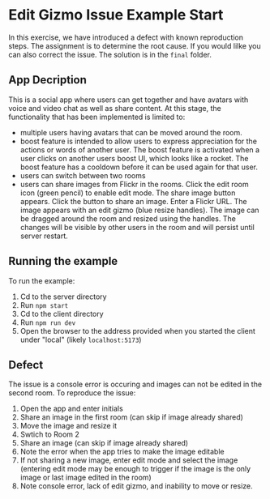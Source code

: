 # Edit Gizmo Issue Example Start
In this exercise, we have introduced a defect with known reproduction steps.  The assignment is to determine the root cause.  If you would lilke you can also correct the issue. The solution is in the `final` folder.

## App Decription
This is a social app where users can get together and have avatars with voice and video chat as well as share content.  At this stage, the functionality that has been implemented is limited to:
* multiple users having avatars that can be moved around the room.
* boost feature is intended to allow users to express appreciation for the actions or words of another user.  The boost feature is activated when a user clicks on another users boost UI, which looks like a rocket.  The boost feature has a cooldown before it can be used again for that user. 
* users can switch between two rooms
* users can share images from Flickr in the rooms.  Click the edit room icon (green pencil) to enable edit mode.  The share image button appears.  Click the button to share an image.  Enter a Flickr URL.  The image appears with an edit gizmo (blue resize handles).  The image can be dragged around the room and resized using the handles.  The changes will be visible by other users in the room and will persist until server restart.

## Running the example
To run the example:
1.  Cd to the server directory
1.  Run `npm start`
1.  Cd to the client directory
1.  Run `npm run dev`
1.  Open the browser to the address provided when you started the client under "local" (likely `localhost:5173`)

## Defect 
The issue is a console error is occuring and images can not be edited in the second room.  To reproduce the issue:
1. Open the app and enter initials
1. Share an image in the first room (can skip if image already shared) 
1. Move the image and resize it
1. Swtich to Room 2
1. Share an image (can skip if image already shared)
1. Note the error when the app tries to make the image editable
1. If not sharing a new image, enter edit mode and select the image (entering edit mode may be enough to trigger if the image is the only image or last image edited in the room)
1. Note console error, lack of edit gizmo, and inability to move or resize.